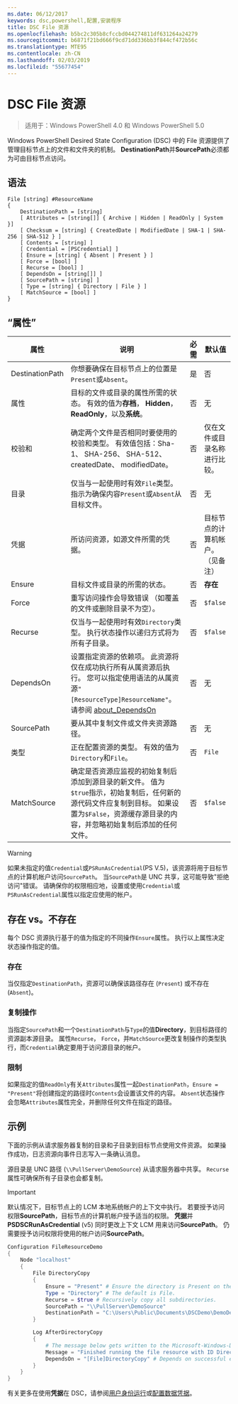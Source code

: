 ```yaml
---
ms.date: 06/12/2017
keywords: dsc,powershell,配置,安装程序
title: DSC File 资源
ms.openlocfilehash: b5bc2c305b8cfccbd044274811df631264a24279
ms.sourcegitcommit: b6871f21bd666f9cd71dd336bb3f844cf472b56c
ms.translationtype: MTE95
ms.contentlocale: zh-CN
ms.lasthandoff: 02/03/2019
ms.locfileid: "55677454"
---
```

# <a name="dsc-file-resource"></a>DSC File 资源

> 适用于：Windows PowerShell 4.0 和 Windows PowerShell 5.0

Windows PowerShell Desired State Configuration (DSC) 中的 File 资源提供了管理目标节点上的文件和文件夹的机制。 **DestinationPath**并**SourcePath**必须都为可由目标节点访问。

## <a name="syntax"></a>语法

```
File [string] #ResourceName
{
    DestinationPath = [string]
    [ Attributes = [string[]] { Archive | Hidden | ReadOnly | System }]
    [ Checksum = [string] { CreatedDate | ModifiedDate | SHA-1 | SHA-256 | SHA-512 } ]
    [ Contents = [string] ]
    [ Credential = [PSCredential] ]
    [ Ensure = [string] { Absent | Present } ]
    [ Force = [bool] ]
    [ Recurse = [bool] ]
    [ DependsOn = [string[]] ]
    [ SourcePath = [string] ]
    [ Type = [string] { Directory | File } ]
    [ MatchSource = [bool] ]
}
```

## <a name="properties"></a>“属性”

|属性       |说明                                                                   |必需|默认值|
|---------------|------------------------------------------------------------------------------|--------|-------|
|DestinationPath|你想要确保在目标节点上的位置是`Present`或`Absent`。|是|否|
|属性     |目标的文件或目录的属性所需的状态。 有效的值为**存档**， **Hidden**， **ReadOnly**，以及**系统**。|否|无|
|校验和      |确定两个文件是否相同时要使用的校验和类型。 有效值包括：Sha-1、 SHA-256、 SHA-512、 createdDate、 modifiedDate。|否|仅在文件或目录名称进行比较。|
|目录       |仅当与一起使用时有效`File`类型。 指示为确保内容`Present`或`Absent`从目标文件。 |否|无|
|凭据     |所访问资源，如源文件所需的凭据。|否|目标节点的计算机帐户。 （见备注）|
|Ensure         |目标文件或目录的所需的状态。 |否|**存在**|
|Force          |重写访问操作会导致错误 （如覆盖的文件或删除目录不为空）。|否|`$false`|
|Recurse        |仅当与一起使用时有效`Directory`类型。 执行状态操作以递归方式将为所有子目录。|否|`$false`|
|DependsOn      |设置指定资源的依赖项。 此资源将仅在成功执行所有从属资源后执行。 您可以指定使用语法的从属资源`"[ResourceType]ResourceName"`。 请参阅 [about_DependsOn](../../../configurations/resource-depends-on.md)|否|无|
|SourcePath     |要从其中复制文件或文件夹资源路径。|否|无|
|类型           |正在配置资源的类型。 有效的值为`Directory`和`File`。|否|`File`|
|MatchSource    |确定是否资源应监视的初始复制后添加到源目录的新文件。 值为`$true`指示，初始复制后，任何新的源代码文件应复制到目标。 如果设置为`$False`，资源缓存源目录的内容，并忽略初始复制后添加的任何文件。|否|`$false`|

> [!WARNING]
> 如果未指定的值`Credential`或`PSRunAsCredential`(PS V.5)，该资源将用于目标节点的计算机帐户访问`SourcePath`。  当`SourcePath`是 UNC 共享，这可能导致"拒绝访问"错误。 请确保你的权限相应地，设置或使用`Credential`或`PSRunAsCredential`属性以指定应使用的帐户。

## <a name="present-vs-absent"></a>存在 vs。不存在

每个 DSC 资源执行基于的值为指定的不同操作`Ensure`属性。 执行以上属性决定状态操作指定的值。

### <a name="existence"></a>存在

当仅指定`DestinationPath`，资源可以确保该路径存在 (`Present`) 或不存在 (`Absent`)。

### <a name="copy-operations"></a>复制操作

当指定`SourcePath`和一个`DestinationPath`与`Type`的值**Directory**，到目标路径的资源副本源目录。 属性`Recurse`， `Force`，并`MatchSource`更改复制操作的类型执行，而`Credential`确定要用于访问源目录的帐户。

### <a name="limitations"></a>限制

如果指定的值`ReadOnly`有关`Attributes`属性一起`DestinationPath`，`Ensure = "Present"`将创建指定的路径时`Contents`会设置该文件的内容。  `Absent`状态操作会忽略`Attributes`属性完全，并删除任何文件在指定的路径。

## <a name="example"></a>示例

下面的示例从请求服务器复制的目录和子目录到目标节点使用文件资源。 如果操作成功，日志资源向事件日志写入一条确认消息。

源目录是 UNC 路径 (`\\PullServer\DemoSource`) 从请求服务器中共享。 `Recurse`属性可确保所有子目录也会都复制。

> [!IMPORTANT]
> 默认情况下，目标节点上的 LCM 本地系统帐户的上下文中执行。 若要授予访问权限**SourcePath**，目标节点的计算机帐户授予适当的权限。 **凭据**并**PSDSCRunAsCredential** (v5) 同时更改上下文 LCM 用来访问**SourcePath**。 仍需要授予访问权限将使用的帐户访问**SourcePath**。

```powershell
Configuration FileResourceDemo
{
    Node "localhost"
    {
        File DirectoryCopy
        {
            Ensure = "Present" # Ensure the directory is Present on the target node.
            Type = "Directory" # The default is File.
            Recurse = $true # Recursively copy all subdirectories.
            SourcePath = "\\PullServer\DemoSource"
            DestinationPath = "C:\Users\Public\Documents\DSCDemo\DemoDestination"
        }

        Log AfterDirectoryCopy
        {
            # The message below gets written to the Microsoft-Windows-Desired State Configuration/Analytic log
            Message = "Finished running the file resource with ID DirectoryCopy"
            DependsOn = "[File]DirectoryCopy" # Depends on successful execution of the File resource.
        }
    }
}
```

有关更多在使用**凭据**在 DSC，请参阅[用户身份运行](../../../configurations/runAsUser.md)或[配置数据凭据](../../../configurations/configDataCredentials.md)。
